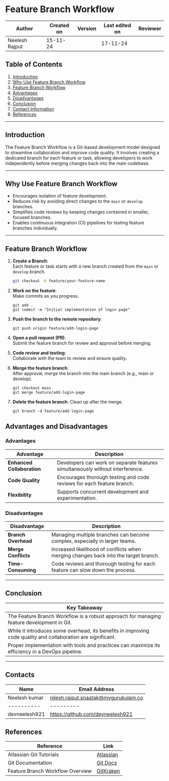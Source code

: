 # Feature Branch Workflow

 **Author** | **Created on** | **Version** | **Last edited on** | **Reviewer** |
|------------|----------------|-------------------|---------------------|----------|
| Neelesh Rajput  | 15-11-24      |    | 17-11-24           |  |

## Table of Contents
1. [Introduction](#introduction)
2. [Why Use Feature Branch Workflow](#why-use-feature-branch-workflow)
3. [Feature Branch Workflow](#feature-branch-workflow)
4. [Advantages](#advantages)
5. [Disadvantages](#disadvantages)
6. [Conclusion](#conclusion)
7. [Contact Information](#contact-information)
8. [References](#references)

---

## Introduction
The Feature Branch Workflow is a Git-based development model designed to streamline collaboration and improve code quality. It involves creating a dedicated branch for each feature or task, allowing developers to work independently before merging changes back into the main codebase.

---

## Why Use Feature Branch Workflow
- Encourages isolation of feature development.
- Reduces risk by avoiding direct changes to the `main` or `develop` branches.
- Simplifies code reviews by keeping changes contained in smaller, focused branches.
- Enables continuous integration (CI) pipelines for testing feature branches individually.

---

## Feature Branch Workflow
1. **Create a Branch**:  
   Each feature or task starts with a new branch created from the `main` or `develop` branch.  
   ```bash
   git checkout -b feature/your-feature-name
   
2. **Work on the feature**:   
   Make commits as you progress.
    ```
   git add .
   git commit -m "Initial implementation of login page"
   ```
3. **Push the branch to the remote repository**:
   ```
   git push origin feature/add-login-page
   ```
4. **Open a pull request (PR)**:   
   Submit the feature branch for review and approval before merging.

5. **Code review and testing**:      
   Collaborate with the team to review and ensure quality.

6. **Merge the feature branch**:   
   After approval, merge the branch into the main branch (e.g., main or develop).
   ```
   git checkout main
   git merge feature/add-login-page
   ```
7. **Delete the feature branch**:
   Clean up after the merge.
   ```
   git branch -d feature/add-login-page
   ```

## Advantages and Disadvantages

### Advantages 
| **Advantage**           | **Description**                                                                 |
|--------------------------|---------------------------------------------------------------------------------|
| **Enhanced Collaboration** | Developers can work on separate features simultaneously without interference. |
| **Code Quality**         | Encourages thorough testing and code reviews for each feature branch.           |
| **Flexibility**          | Supports concurrent development and experimentation.                            |

### Disadvantages
| **Disadvantage**        | **Description**                                                                   |
|-------------------------|-----------------------------------------------------------------------------------|
| **Branch Overhead**     | Managing multiple branches can become complex, especially in larger teams.       |
| **Merge Conflicts**     | Increased likelihood of conflicts when merging changes back into the target branch. |
| **Time-Consuming**      | Code reviews and thorough testing for each feature can slow down the process.     |

---

## Conclusion
| **Key Takeaway**                                                                                   |
|----------------------------------------------------------------------------------------------------|
| The Feature Branch Workflow is a robust approach for managing feature development in Git.         |
| While it introduces some overhead, its benefits in improving code quality and collaboration are significant. |
| Proper implementation with tools and practices can maximize its efficiency in a DevOps pipeline.  |

---

## Contacts

| Name| Email Address      |
|-----|--------------------------|
| Neelesh kumar | nilesh.rajput.snaatak@mygurukulam.co || GitHub | URL |
|----------|---------|
|  devneelesh921  |  https://github.com/devneelesh921  |

## References
| **Reference**                                                                 | **Link**                                                             |
|-------------------------------------------------------------------------------|----------------------------------------------------------------------|
| Atlassian Git Tutorials                                                       | [Atlassian](https://www.atlassian.com/git/tutorials/comparing-workflows/feature-branch-workflow) |
| Git Documentation                                                             | [Git Docs](https://git-scm.com/doc)                                  |
| Feature Branch Workflow Overview                                              | [GitKraken](https://www.gitkraken.com/learn/git/branching/git-feature-branch) |
